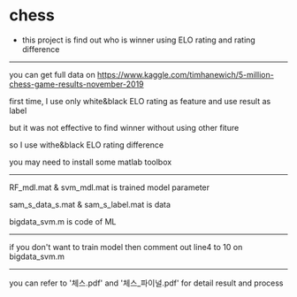 # chess


- this project is find out who is winner using ELO rating and rating difference

---------------------------------------------------------

you can get full data on
https://www.kaggle.com/timhanewich/5-million-chess-game-results-november-2019

first time, I use only white&black ELO rating as feature and use result as label

but it was not effective to find winner without using other fiture

so I use withe&black ELO rating difference

you may need to install some matlab toolbox

------------------------------------------------------------

RF_mdl.mat & svm_mdl.mat is trained model parameter

sam_s_data_s.mat & sam_s_label.mat is data

bigdata_svm.m is code of ML

------------------------------------------------------------

if you don't want to train model then comment out line4 to 10 on bigdata_svm.m

------------------------------------------------------------

you can refer to '체스.pdf' and '체스_파이널.pdf' for detail result and process
